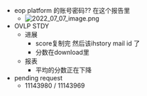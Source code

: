 - eop platform 的账号密码?? 在这个报告里
	- ![2022_07_07_image.png](https://cdn.logseq.com/%2Fe665ccdc-ca08-4e13-adf4-2c2994386a2ba6d007d6-13f9-48d0-b935-1fc7a4f428832022_07_07_image.png?Expires=4810759518&Signature=bUBkrmP8t3AbgjstBZuoWGjv3Y7YRqVaSFVrGpe8AMmwqbWZARDy3wUdAGPBr2i2o5DMJtUUB4gSV8C7EOyO8jJNK9TO8rCoV~3LlQcuqVLlvbcxL7Fi8Oo3jr4Xm59uTQU66K-MAbE5GdD1YAdpySE67gslS0GDodEFJVbju0P-Y8KOGmk5abbi3szQiAR8u2uiQLKBsSUos0ZQIgImGVUNE7WVrJ1XSnVZrMMkMWvRxUSCDcFrBTbDtJFDIIp5RrmM2mwHQ7mqw-Ncq0KeaclrIGEK7uB5XEeXnrvr26Ohd2YN8ik881AgSCn4Xa~MoLi61q5-VJ4b2mllFauzyQ__&Key-Pair-Id=APKAJE5CCD6X7MP6PTEA)
- OVLP STDY
	- 进展
		- score复制完 然后该ihstory mail id 了
		- 分数在download里
	- 报表
		- 平均的分数正在下降
- pending request
	- 11143980 / 11143969